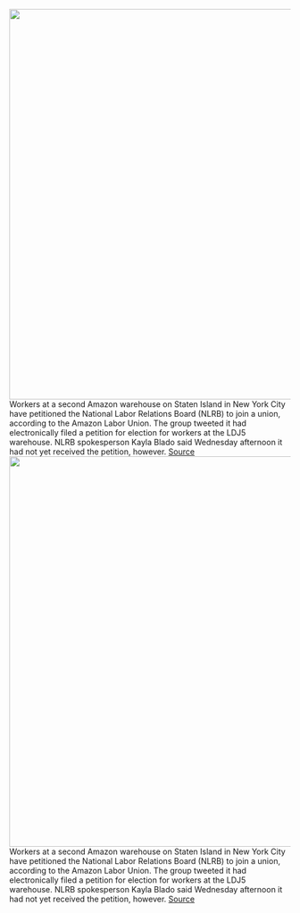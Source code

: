 <img src='https://cdn.vox-cdn.com/thumbor/0EsT4vK9UXiLcGswL39K7K_o-7s=/0x0:2040x1360/1200x800/filters:focal(857x517:1183x843)/cdn.vox-cdn.com/uploads/chorus_image/image/70464215/acastro_181114_1777_amazon_hq2_0004.0.jpg' width='700px' /><br/>
Workers at a second Amazon warehouse on Staten Island in New York City have petitioned the National Labor Relations Board (NLRB) to join a union, according to the Amazon Labor Union. The group tweeted it had electronically filed a petition for election for workers at the LDJ5 warehouse. NLRB spokesperson Kayla Blado said Wednesday afternoon it had not yet received the petition, however.
<a href='https://www.theverge.com/2022/2/2/22914807/amazon-workers-warehouse-nyc-petition-nlrb-union-organize'> Source <a/><img src='https://cdn.vox-cdn.com/thumbor/0EsT4vK9UXiLcGswL39K7K_o-7s=/0x0:2040x1360/1200x800/filters:focal(857x517:1183x843)/cdn.vox-cdn.com/uploads/chorus_image/image/70464215/acastro_181114_1777_amazon_hq2_0004.0.jpg' width='700px' /><br/>
Workers at a second Amazon warehouse on Staten Island in New York City have petitioned the National Labor Relations Board (NLRB) to join a union, according to the Amazon Labor Union. The group tweeted it had electronically filed a petition for election for workers at the LDJ5 warehouse. NLRB spokesperson Kayla Blado said Wednesday afternoon it had not yet received the petition, however.
<a href='https://www.theverge.com/2022/2/2/22914807/amazon-workers-warehouse-nyc-petition-nlrb-union-organize'> Source <a/>